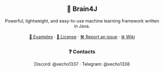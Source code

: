 <h2 align="center">🧠 Brain4J</h2>

<p align="center">
    Powerful, lightweight, and easy-to-use machine learning framework written in Java.
    <br><br>
    <a href="https://github.com/xEcho1337/brain4j-examples">🚀 Examples</a>
    ·
    <a href="https://github.com/xEcho1337/Brain4J/blob/main/LICENSE">📄 License</a>
    ·
    <a href="https://github.com/xEcho1337/brain4j/issues/new?template=Blank+issue">🛠️ Report an issue</a>
    ·
    <a href="https://github.com/xEcho1337/brain4j/wiki">⚙️ Wiki</a>
</p>

<h3 align="center">❓ Contacts</h3>
<p align="center">
    Discord: @xecho1337
    ·
    Telegram: @xecho1338
</p>
